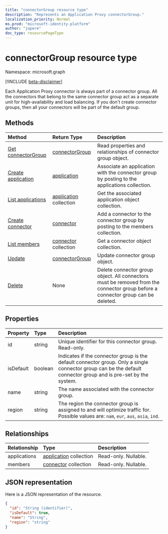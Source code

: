 ```yaml
---
title: "connectorGroup resource type"
description: "Represents an Application Proxy connectorGroup."
localization_priority: Normal
ms.prod: "microsoft-identity-platform"
author: "japere"
doc_type: resourcePageType
---
```


# connectorGroup resource type

Namespace: microsoft.graph

[!INCLUDE [beta-disclaimer](../../includes/beta-disclaimer.md)]

Each Application Proxy connector is always part of a connector group. All the connectors that belong to the same connector group act as a separate unit for high-availability and load balancing. If you don't create connector groups, then all your connectors will be part of the default group. 

## Methods

| Method		   | Return Type	|Description|
|:---------------|:--------|:----------|
|[Get connectorGroup](../api/connectorgroup-get.md) | [connectorGroup](connectorgroup.md) | Read properties and relationships of connector group object. |
|[Create application](../api/connectorgroup-post-applications.md) |[application](application.md)| Associate an application with the connector group by posting to the applications collection. |
|[List applications](../api/connectorgroup-list-applications.md) |[application](application.md) collection| Get the associated application object collection. |
|[Create connector](../api/connectorgroup-post-members.md) |[connector](connector.md)| Add a connector to the connector group by posting to the members collection. |
|[List members](../api/connectorgroup-list-members.md) |[connector](connector.md) collection| Get a connector object collection. |
|[Update](../api/connectorgroup-update.md) | [connectorGroup](connectorgroup.md)	| Update connector group object. |
|[Delete](../api/connectorgroup-delete.md) | None | Delete connector group object. All connectors must be removed from the connector group before a connector group can be deleted. |

## Properties
| Property	   | Type	|Description|
|:---------------|:--------|:----------|
|id|string| Unique identifier for this connector group. Read-only. |
|isDefault|boolean| Indicates if the connector group is the default connector group. Only a single connector group can be the default connector group and is pre-set by the system. |
|name|string| The name associated with the connector group. |
|region|string| The region the connector group is assigned to and will optimize traffic for. Possible values are: `nam`, `eur`, `aus`, `asia`, `ind`.|

<!--
|connectorGroupType|string| The type of connectors that will be used for the connector group. Possible values: `applicationProxy`. | N/A to users
-->

## Relationships
| Relationship | Type	|Description|
|:---------------|:--------|:----------|
|applications|[application](application.md) collection| Read-only. Nullable.|
|members|[connector](connector.md) collection| Read-only. Nullable.|

## JSON representation

Here is a JSON representation of the resource.

<!-- {
  "blockType": "resource",
  "keyProperty":"id",
  "optionalProperties": [

  ],
  "@odata.type": "microsoft.graph.connectorGroup"
}-->

```json
{
  "id": "String (identifier)",
  "isDefault": true,
  "name": "String",
  "region": "string"
}

```

<!-- uuid: 8fcb5dbc-d5aa-4681-8e31-b001d5168d79
2015-10-25 14:57:30 UTC -->
<!--
{
  "type": "#page.annotation",
  "description": "connectorGroup resource",
  "keywords": "",
  "section": "documentation",
  "tocPath": "",
  "suppressions": []
}
-->
